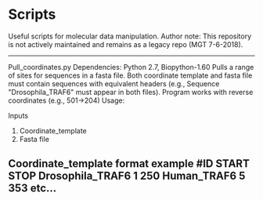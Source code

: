 # Scripts
Useful scripts for molecular data manipulation.
Author note: This repository is not actively maintained and remains as a legacy repo (MGT 7-6-2018).

---------------------------------------------
Pull_coordinates.py
Dependencies: Python 2.7, Biopython-1.60
Pulls a range of sites for sequences in a fasta file. Both coordinate template and fasta file must contain sequences with equivalent headers (e.g., Sequence "Drosophila_TRAF6" must appear in both files).
Program works with reverse coordinates (e.g., 501->204)
Usage:

Inputs 
1. Coordinate_template 
2. Fasta file

Coordinate_template format example
#ID START STOP
Drosophila_TRAF6 1 250
Human_TRAF6 5 353
etc...
---------------------------------------------



